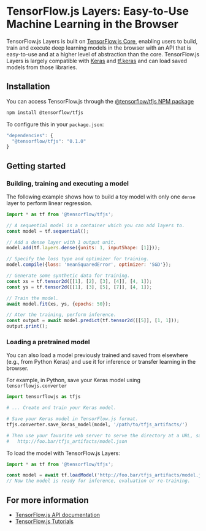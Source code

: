 # TensorFlow.js Layers: Easy-to-Use Machine Learning in the Browser

TensorFlow.js Layers is built on
[TensorFlow.js Core](https://github.com/tensorflow/tfjs-core), enabling users to
build, train and execute deep learning models in the browser with
an API that is easy-to-use and at a higher level of abstraction than
the core. TensorFlow.js Layers is largely compatible with
[Keras](https://keras.io/) and
[tf.keras](https://www.tensorflow.org/api_docs/python/tf/keras) and can
load saved models from those libraries.

## Installation

You can access TensorFlow.js through the
[@tensorflow/tfjs NPM package](https://www.npmjs.com/package/@tensorflow/tfjs-layers)

```sh
npm install @tensorflow/tfjs
```

To configure this in your `package.json`:

```js
"dependencies": {
  "@tensorflow/tfjs": "0.1.0"
}
```

## Getting started

### Building, training and executing a model

The following example shows how to build a toy model with only one `dense` layer
to perform linear regression.

```js
import * as tf from '@tensorflow/tfjs';

// A sequential model is a container which you can add layers to.
const model = tf.sequential();

// Add a dense layer with 1 output unit.
model.add(tf.layers.dense({units: 1, inputShape: [1]}));

// Specify the loss type and optimizer for training.
model.compile({loss: 'meanSquaredError', optimizer: 'SGD'});

// Generate some synthetic data for training.
const xs = tf.tensor2d([[1], [2], [3], [4]], [4, 1]);
const ys = tf.tensor2d([[1], [3], [5], [7]], [4, 1]);

// Train the model.
await model.fit(xs, ys, {epochs: 50});

// Ater the training, perform inference.
const output = await model.predict(tf.tensor2d([[5]], [1, 1]));
output.print();
```

### Loading a pretrained model

You can also load a model previously trained and saved from elsewhere (e.g.,
from Python Keras) and use it for inference or transfer learning in the browser.

For example, in Python, save your Keras model using `tensorflowjs.converter`
```python
import tensorflowjs as tfjs

# ... Create and train your Keras model.

# Save your Keras model in TensorFlow.js format.
tfjs.converter.save_keras_model(model, '/path/to/tfjs_artifacts/')

# Then use your favorite web server to serve the directory at a URL, say
#   http://foo.bar/tfjs_artifacts/model.json
```

To load the model with TensorFlow.js Layers:

```js
import * as tf from '@tensorflow/tfjs';

const model = await tf.loadModel('http://foo.bar/tfjs_artifacts/model.json');
// Now the model is ready for inference, evaluation or re-training.
```

## For more information

- [TensorFlow.js API documentation](https://js.tensorflow.org/api/index.html)
- [TensorFlow.js Tutorials](https://js.tensorflow.org/tutorials/)
